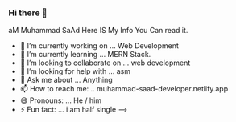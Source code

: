 ### Hi there 👋


aM Muhammad SaAd Here IS My Info You Can read it.

- 🔭 I’m currently working on ... Web Development
- 🌱 I’m currently learning ... MERN Stack.
- 👯 I’m looking to collaborate on ... web development
- 🤔 I’m looking for help with ... asm
- 💬 Ask me about ... Anything
- 📫 How to reach me: ..  muhammad-saad-developer.netlify.app
- 😄 Pronouns: ... He / him
- ⚡ Fun fact: ... i am half single
-->
